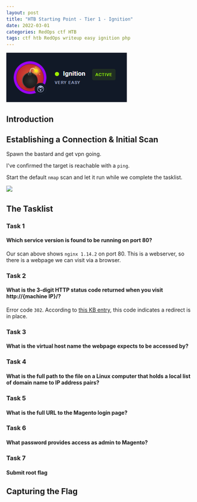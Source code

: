 ```yaml
---
layout: post
title: "HTB Starting Point - Tier 1 - Ignition"
date: 2022-03-01
categories: RedOps ctf HTB
tags: ctf htb RedOps writeup easy ignition php
---
```

<img src='/assets/img/ctf/htb/sp/tier1/ignition/ignition.PNG'/>

## Introduction

## Establishing a Connection & Initial Scan

Spawn the bastard and get vpn going.

I've confirmed the target is reachable with a `ping`.

Start the default `nmap` scan and let it run while we complete the tasklist.

<img src='/assets/img/ctf/htb/sp/tier1/1nmap.png'>

## The Tasklist

### Task 1
#### Which service version is found to be running on port 80?

Our scan above shows `nginx 1.14.2` on port 80. This is a webserver, so there is a webpage we can visit via a browser.

### Task 2
#### What is the 3-digit HTTP status code returned when you visit http://{machine IP}/?

Error code `302`. According to [this KB entry](https://developer.mozilla.org/en-US/docs/Web/HTTP/Status/302), this code indicates a redirect is in place.


### Task 3
#### What is the virtual host name the webpage expects to be accessed by?


### Task 4 
#### What is the full path to the file on a Linux computer that holds a local list of domain name to IP address pairs?

### Task 5
#### What is the full URL to the Magento login page?

### Task 6
#### What password provides access as admin to Magento?

### Task 7
####  Submit root flag

## Capturing the Flag

